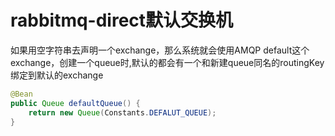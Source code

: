 # rabbitmq-direct默认交换机

如果用空字符串去声明一个exchange，那么系统就会使用AMQP default这个exchange，创建一个queue时,默认的都会有一个和新建queue同名的routingKey绑定到默认的exchange

```java
@Bean
public Queue defaultQueue() {
    return new Queue(Constants.DEFALUT_QUEUE);
}
```